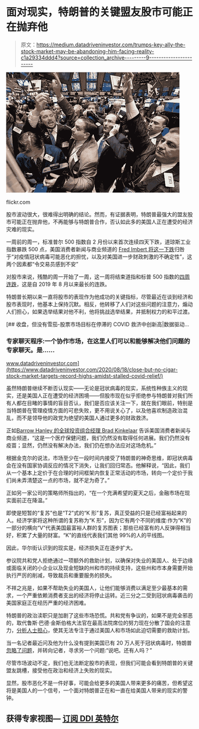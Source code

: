 # 面对现实，特朗普的关键盟友股市可能正在抛弃他

> 原文：<https://medium.datadriveninvestor.com/trumps-key-ally-the-stock-market-may-be-abandoning-him-facing-reality-c1a29334ddd4?source=collection_archive---------9----------------------->

![](img/610839cca2553a5ed8477bef67096574.png)

flickr.com

股市波动很大，很难得出明确的结论。然而，有证据表明，特朗普最强大的盟友股市可能正在抛弃他，不再能够与特朗普合作，否认如此多的美国人正在遭受的经济灾难的现实。

一周前的周一，标准普尔 500 指数自 2 月份以来首次连续四天下跌，道琼斯工业指数暴跌 500 点，美国消费者新闻与商业频道的 [Fred Imbert 将这一下跌](https://www.cnbc.com/2020/09/20/stock-market-futures-open-to-close-news.html)归咎于“对疫情冠状病毒可能恶化的担忧，以及对美国进一步财政刺激的不确定性”，这两个因素都“令交易员感到不安”

对股市来说，残酷的周一开始了一周，这一周将结束道指和标普 500 指数的[四周连跌](https://www.cnbc.com/2020/09/24/futures-rise-slightly-as-market-tries-to-avoid-loss-for-the-week.html)，这是自 2019 年 8 月以来最长的连跌。

特朗普长期以来一直将股市的表现作为他成功的关键指标，尽管最近在谈到经济和股市表现时，他基本上保持沉默。相反，他转移了人们对这些问题的注意力，煽动人们担心，如果选举结果对他不利，他将挑战选举结果，并抵制权力的和平过渡。

[](https://www.datadriveninvestor.com/2020/08/18/close-but-no-cigar-stock-market-targets-record-highs-amidst-stalled-covid-relief/) [## 收盘，但没有雪茄-股票市场目标在停滞的 COVID 救济中创新高|数据驱动…

### 专家聊天程序:一个协作市场，在这里人们可以和能够解决他们问题的专家聊天。是……

www.datadriveninvestor.com](https://www.datadriveninvestor.com/2020/08/18/close-but-no-cigar-stock-market-targets-record-highs-amidst-stalled-covid-relief/) 

虽然特朗普继续不断否认现实——无论是冠状病毒的现实，系统性种族主义的现实，还是美国人正在遭受的经济困境——但股市现在似乎拒绝参与特朗普对我们所有人都在目睹的事情的盲目否认，我们是否应该关注一下，就在我们眼前，特别是当特朗普在管理疫情方面的可悲失败，更不用说关心了，以及他喜欢制造政治混乱，而不是领导他的政党为绝望的美国人通过更多的财政救济。

正如[Barrow Hanley 的全球投资组合经理 Brad Kinkelaar](https://www.cnbc.com/2020/09/20/stock-market-futures-open-to-close-news.html) 告诉美国消费者新闻与商业频道，“这是一个医疗保健问题，我们仍然没有取得任何进展。我们仍然没有疫苗；显然，仍然没有解决办法，我们仍在想办法应对这场危机。”

根据金克尔的说法，市场至少在一段时间内接受了特朗普的神奇思维，即冠状病毒会在没有国家协调反应的情况下消失，让我们回归常态。他解释说，“因此，我们从一个基本上定价于在合理的时间框架内恢复正常活动的市场，转向一个定价于我们尚未弄清楚这一点的市场，就不足为奇了。”

正如另一家公司的策略师所指出的，“在一个充满希望的夏天之后，金融市场在现实面前正在降温。”

即使是短暂的“复苏”也是“T2”式的“K 形”复苏，真正受益的只是已经富裕起来的人。经济学家将这种所谓的复苏称为“K 形”，因为它有两个不同的维度:作为“K”的一部分的横向“V”代表美国最富裕人群的复苏图表；那些已经富有的人反弹得相当好，积累了大量的财富。“K”的直线代表我们其他 99%的人的平线图。

因此，华尔街认识到的现实是，经济损失正在逐步扩大。

参议院共和党人拒绝通过一项额外的救助计划，以确保对失业的美国人、处于边缘或面临关闭的小企业以及现金短缺的州和市的持续支持，这些州和市本身需要开始执行严厉的削减，导致裁员和重要服务的损失。

不祥之兆是，如果不帮助失业的美国人，让他们能够消费以满足至少最基本的需求，一个严重依赖消费者支出的经济将停止运转。近三分之二受到冠状病毒袭击的美国家庭正在经历严重的经济困难。

特朗普的政治渎职只是加剧了这些市场恐慌。共和党有争议的，如果不是完全邪恶的，取代鲁斯·巴德·金斯伯格大法官在最高法院席位的努力现在分散了国会的注意力，[分析人士担心](https://www.marketwatch.com/story/analysts-worry-ginsburg-replacement-fight-will-take-congress-eye-off-ball-of-fiscal-aid-11600703920)，使其无法专注于通过美国人和市场如此迫切需要的救助计划。

当一名记者最近问及他为什么没有提到美国已有 20 万人死于冠状病毒时，特朗普[忽略了问题](https://papernewsnetwork.com/trump-blows-off-a-reporter-who-asks-him-to-acknowledge-200000-american-covid-deaths/)，并转向记者，寻求另一个问题:“说吧。还有人吗？”

尽管市场波动不定，我们也无法断定股市的表现，但我们可能会看到特朗普的关键盟友跳槽，接受他在政治和经济上失败的现实。

显然，股市恶化不是一件好事，可能会给更多的美国人带来更多的痛苦，但希望这将是美国人的一个信号，一个面对特朗普正在和一直在给美国人带来的现实的警钟。

## 获得专家视图— [订阅 DDI 英特尔](https://datadriveninvestor.com/ddi-intel)